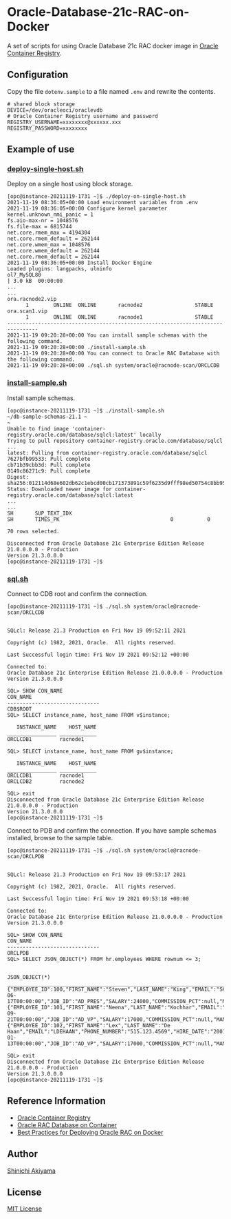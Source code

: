 Oracle-Database-21c-RAC-on-Docker
=================================

A set of scripts for using Oracle Database 21c RAC docker image in [Oracle Container Registry](https://container-registry.oracle.com/ords/f?p=113:1).

Configuration
-------------

Copy the file `dotenv.sample` to a file named `.env` and rewrite the contents.

```shell
# shared block storage
DEVICE=/dev/oracleoci/oraclevdb  
# Oracle Container Registry username and password
REGISTRY_USERNAME=xxxxxxxx@xxxxxx.xxx
REGISTRY_PASSWORD=xxxxxxxx  
```

Example of use
--------------

### [deploy-single-host.sh](deploy-single-host.sh) ###

Deploy on a single host using block storage.

```console
[opc@instance-20211119-1731 ~]$ ./deploy-on-single-host.sh
2021-11-19 08:36:05+00:00 Load environment variables from .env
2021-11-19 08:36:05+00:00 Configure kernel parameter
kernel.unknown_nmi_panic = 1
fs.aio-max-nr = 1048576
fs.file-max = 6815744
net.core.rmem_max = 4194304
net.core.rmem_default = 262144
net.core.wmem_max = 1048576
net.core.wmem_default = 262144
net.core.rmem_default = 262144
2021-11-19 08:36:05+00:00 Install Docker Engine
Loaded plugins: langpacks, ulninfo
ol7_MySQL80                                                                                                                                                           | 3.0 kB  00:00:00
...
...
ora.racnode2.vip
      1        ONLINE  ONLINE       racnode2                 STABLE
ora.scan1.vip
      1        ONLINE  ONLINE       racnode1                 STABLE
--------------------------------------------------------------------------------
2021-11-19 09:20:28+00:00 You can install sample schemas with the following command.
2021-11-19 09:20:28+00:00 ./install-sample.sh
2021-11-19 09:20:28+00:00 You can connect to Oracle RAC Database with the following command.
2021-11-19 09:20:28+00:00 ./sql.sh system/oracle@racnode-scan/ORCLCDB
```

### [install-sample.sh](install-sample.sh) ###

Install sample schemas.

```console
[opc@instance-20211119-1731 ~]$ ./install-sample.sh
~/db-sample-schemas-21.1 ~
~
Unable to find image 'container-registry.oracle.com/database/sqlcl:latest' locally
Trying to pull repository container-registry.oracle.com/database/sqlcl ...
latest: Pulling from container-registry.oracle.com/database/sqlcl
7627bfb99533: Pull complete
cb71b39cbb3d: Pull complete
0149c86271c9: Pull complete
Digest: sha256:012114d68e602db62c1ebcd00cb171373891c59f6235d9fff98ed50754c8bb95
Status: Downloaded newer image for container-registry.oracle.com/database/sqlcl:latest
...
...
SH       SUP_TEXT_IDX
SH       TIMES_PK                                    0           0

70 rows selected.

Disconnected from Oracle Database 21c Enterprise Edition Release 21.0.0.0.0 - Production
Version 21.3.0.0.0
[opc@instance-20211119-1731 ~]$
```

### [sql.sh](sql.sh) ###

Connect to CDB root and confirm the connection.

```console
[opc@instance-20211119-1731 ~]$ ./sql.sh system/oracle@racnode-scan/ORCLCDB


SQLcl: Release 21.3 Production on Fri Nov 19 09:52:11 2021

Copyright (c) 1982, 2021, Oracle.  All rights reserved.

Last Successful login time: Fri Nov 19 2021 09:52:12 +00:00

Connected to:
Oracle Database 21c Enterprise Edition Release 21.0.0.0.0 - Production
Version 21.3.0.0.0

SQL> SHOW CON_NAME
CON_NAME
------------------------------
CDB$ROOT
SQL> SELECT instance_name, host_name FROM v$instance;

   INSTANCE_NAME    HOST_NAME
________________ ____________
ORCLCDB1         racnode1

SQL> SELECT instance_name, host_name FROM gv$instance;

   INSTANCE_NAME    HOST_NAME
________________ ____________
ORCLCDB1         racnode1
ORCLCDB2         racnode2

SQL> exit
Disconnected from Oracle Database 21c Enterprise Edition Release 21.0.0.0.0 - Production
Version 21.3.0.0.0
[opc@instance-20211119-1731 ~]$
```

Connect to PDB and confirm the connection. If you have sample schemas installed, browse to the sample table.

```console
[opc@instance-20211119-1731 ~]$ ./sql.sh system/oracle@racnode-scan/ORCLPDB


SQLcl: Release 21.3 Production on Fri Nov 19 09:53:17 2021

Copyright (c) 1982, 2021, Oracle.  All rights reserved.

Last Successful login time: Fri Nov 19 2021 09:53:18 +00:00

Connected to:
Oracle Database 21c Enterprise Edition Release 21.0.0.0.0 - Production
Version 21.3.0.0.0

SQL> SHOW CON_NAME
CON_NAME
------------------------------
ORCLPDB
SQL> SELECT JSON_OBJECT(*) FROM hr.employees WHERE rownum <= 3;

                                                                                                                                                                                                                                JSON_OBJECT(*)
______________________________________________________________________________________________________________________________________________________________________________________________________________________________________________
{"EMPLOYEE_ID":100,"FIRST_NAME":"Steven","LAST_NAME":"King","EMAIL":"SKING","PHONE_NUMBER":"515.123.4567","HIRE_DATE":"2003-06-17T00:00:00","JOB_ID":"AD_PRES","SALARY":24000,"COMMISSION_PCT":null,"MANAGER_ID":null,"DEPARTMENT_ID":90}
{"EMPLOYEE_ID":101,"FIRST_NAME":"Neena","LAST_NAME":"Kochhar","EMAIL":"NKOCHHAR","PHONE_NUMBER":"515.123.4568","HIRE_DATE":"2005-09-21T00:00:00","JOB_ID":"AD_VP","SALARY":17000,"COMMISSION_PCT":null,"MANAGER_ID":100,"DEPARTMENT_ID":90}
{"EMPLOYEE_ID":102,"FIRST_NAME":"Lex","LAST_NAME":"De Haan","EMAIL":"LDEHAAN","PHONE_NUMBER":"515.123.4569","HIRE_DATE":"2001-01-13T00:00:00","JOB_ID":"AD_VP","SALARY":17000,"COMMISSION_PCT":null,"MANAGER_ID":100,"DEPARTMENT_ID":90}

SQL> exit
Disconnected from Oracle Database 21c Enterprise Edition Release 21.0.0.0.0 - Production
Version 21.3.0.0.0
[opc@instance-20211119-1731 ~]$
```

Reference Information
---------------------

* [Oracle Container Registry](https://container-registry.oracle.com/ords/f?p=113:1)
* [Oracle RAC Database on Container](https://github.com/oracle/docker-images/tree/main/OracleDatabase/RAC/OracleRealApplicationClusters)
* [Best Practices for Deploying Oracle RAC on Docker](https://www.oracle.com/technetwork/database/options/clustering/rac-ondocker-bp-wp-5458685.pdf)

Author
------

[Shinichi Akiyama](https://github.com/shakiyam)

License
-------

[MIT License](https://opensource.org/licenses/MIT)
